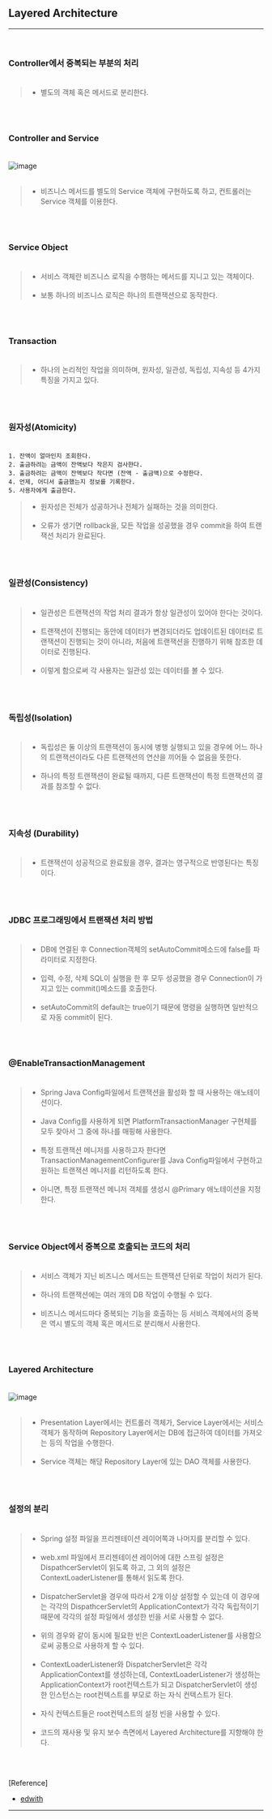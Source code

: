 Layered Architecture
--------------------

---

<br>

### Controller에서 중복되는 부분의 처리 <br><br>

> -	별도의 객체 혹은 메서드로 분리한다.

<br><br>

### Controller and Service<br><br>

![image](https://user-images.githubusercontent.com/56240505/70616161-2b251280-1c51-11ea-9b0f-5bcd41600ce5.png)<br><br>

> -	비즈니스 메서드를 별도의 Service 객체에 구현하도록 하고, 컨트롤러는 Service 객체를 이용한다.

<br><br>

### Service Object<br><br>

> -	서비스 객체란 비즈니스 로직을 수행하는 메서드를 지니고 있는 객체이다.<br><br>
> -	보통 하나의 비즈니스 로직은 하나의 트랜잭션으로 동작한다.

<br><br>

### Transaction<br><br>

> -	하나의 논리적인 작업을 의미하며, 원자성, 일관성, 독립성, 지속성 등 4가지 특징을 가지고 있다.

<br><br>

### 원자성(Atomicity)<br><br>

```
1. 잔액이 얼마인지 조회한다.
2. 출금하려는 금액이 잔액보다 작은지 검사한다.
3. 출금하려는 금액이 잔액보다 작다면 (잔액 - 출금액)으로 수정한다.
4. 언제, 어디서 출금했는지 정보를 기록한다.
5. 사용자에게 출금한다.
```

> -	원자성은 전체가 성공하거나 전체가 실패하는 것을 의미한다.<br><br>
> -	오류가 생기면 rollback을, 모든 작업을 성공했을 경우 commit을 하여 트랜잭션 처리가 완료된다.

<br><br>

### 일관성(Consistency)<br><br>

> -	일관성은 트랜잭션의 작업 처리 결과가 항상 일관성이 있어야 한다는 것이다.<br><br>
> -	트랜잭션이 진행되는 동안에 데이터가 변경되더라도 업데이트된 데이터로 트랜잭션이 진행되는 것이 아니라, 처음에 트랜잭션을 진행하기 위해 참조한 데이터로 진행된다.<br><br>
> -	이렇게 함으로써 각 사용자는 일관성 있는 데이터를 볼 수 있다.

<br><br>

### 독립성(Isolation)<br><br>

> -	독립성은 둘 이상의 트랜잭션이 동시에 병행 실행되고 있을 경우에 어느 하나의 트랜잭션이라도 다른 트랜잭션의 연산을 끼어들 수 없음을 뜻한다.<br><br>
> -	하나의 특정 트랜잭션이 완료될 때까지, 다른 트랜잭션이 특정 트랜잭션의 결과를 참조할 수 없다.

<br><br>

### 지속성 (Durability)<br><br>

> -	트랜잭션이 성공적으로 완료됬을 경우, 결과는 영구적으로 반영된다는 특징이다.

<br><br>

### JDBC 프로그래밍에서 트랜잭션 처리 방법<br><br>

> -	DB에 연결된 후 Connection객체의 setAutoCommit메소드에 false를 파라미터로 지정한다.<br><br>
> -	입력, 수정, 삭제 SQL이 실행을 한 후 모두 성공했을 경우 Connection이 가지고 있는 commit()메소드를 호출한다.<br><br>
> -	setAutoCommit의 default는 true이기 때문에 명령을 실행하면 일반적으로 자동 commit이 된다.

<br><br>

### @EnableTransactionManagement<br><br>

> -	Spring Java Config파일에서 트랜잭션을 활성화 할 때 사용하는 애노테이션이다.<br><br>
> -	Java Config를 사용하게 되면 PlatformTransactionManager 구현체를 모두 찾아서 그 중에 하나를 매핑해 사용한다.<br><br>
> -	특정 트랜잭션 메니저를 사용하고자 한다면 TransactionManagementConfigurer를 Java Config파일에서 구현하고 원하는 트랜잭션 메니저를 리턴하도록 한다.<br><br>
> -	아니면, 특정 트랜잭션 메니저 객체를 생성시 @Primary 애노테이션을 지정한다.

<br><br>

### Service Object에서 중복으로 호출되는 코드의 처리<br><br>

> -	서비스 객체가 지닌 비즈니스 메서드는 트랜잭션 단위로 작업이 처리가 된다.<br><br>
> -	하나의 트랜잭션에는 여러 개의 DB 작업이 수행될 수 있다.<br><br>
> -	비즈니스 메서드마다 중복되는 기능을 호출하는 등 서비스 객체에서의 중복은 역시 별도의 객체 혹은 메서드로 분리해서 사용한다.

<br><br>

### Layered Architecture<br><br>

![image](https://user-images.githubusercontent.com/56240505/70617587-46455180-1c54-11ea-9596-d4ff81c7acd2.png)<br><br>

> -	Presentation Layer에서는 컨트롤러 객체가, Service Layer에서는 서비스 객체가 동작하며 Repository Layer에서는 DB에 접근하여 데이터를 가져오는 등의 작업을 수행한다.<br><br>
> -	Service 객체는 해당 Repository Layer에 있는 DAO 객체를 사용한다.

<br><br>

### 설정의 분리<br><br>

> -	Spring 설정 파일을 프리젠테이션 레이어쪽과 나머지를 분리할 수 있다.<br><br>
> -	web.xml 파일에서 프리젠테이션 레이어에 대한 스프링 설정은 DispathcerServlet이 읽도록 하고, 그 외의 설정은 ContextLoaderListener를 통해서 읽도록 한다.<br><br>
> -	DispatcherServlet을 경우에 따라서 2개 이상 설정할 수 있는데 이 경우에는 각각의 DispathcerServlet의 ApplicationContext가 각각 독립적이기 때문에 각각의 설정 파일에서 생성한 빈을 서로 사용할 수 없다.<br><br>
> -	위의 경우와 같이 동시에 필요한 빈은 ContextLoaderListener를 사용함으로써 공통으로 사용하게 할 수 있다.<br><br>
> -	ContextLoaderListener와 DispatcherServlet은 각각 ApplicationContext를 생성하는데, ContextLoaderListener가 생성하는 ApplicationContext가 root컨텍스트가 되고 DispatcherServlet이 생성한 인스턴스는 root컨텍스트를 부모로 하는 자식 컨텍스트가 된다.<br><br>
> -	자식 컨텍스트들은 root컨텍스트의 설정 빈을 사용할 수 있다.<br><br>
> -	코드의 재사용 및 유지 보수 측면에서 Layered Architecture를 지향해야 한다.

<br><br>

[Reference]

-	[edwith](https://www.edwith.org/boostcourse-web/lecture/16767/)

---
